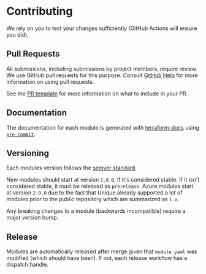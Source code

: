 # Contributing

We rely on you to test your changes sufficiently (GitHub Actions will ensure you did).

## Pull Requests

All submissions, including submissions by project members, require review. We use GitHub pull requests for this purpose. Consult [GitHub Help](https://help.github.com/articles/about-pull-requests/) for more information on using pull requests.

See the [PR template](.github/pull_request_template.md) for more information on what to include in your PR.

## Documentation

The documentation for each module is generated with [terraform-docs](https://terraform-docs.io) using [`pre-commit`](https://terraform-docs.io/how-to/pre-commit-hooks).


## Versioning

Each modules version follows the [semver standard](https://semver.org/).

New modules should start at version `1.0.0`, if it's considered stable. If it isn't considered stable, it must be released as `prerelease`. Azure modules start at version `2.0.0` due to the fact that Unique already supported a lot of modules prior to the public repository which are summarized as `1.x`.

Any breaking changes to a module (backwards incompatible) require a major version bump.

## Release

Modules are automatically released after merge given that `module.yaml` was modified (which should have been). If not, each release workflow has a dispatch handle.
